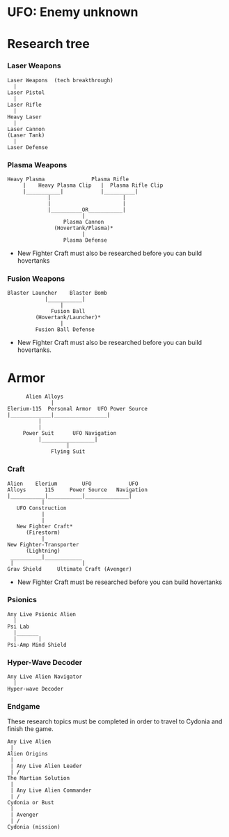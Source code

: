 UFO: Enemy unknown
==================

Research tree
=============

### Laser Weapons

    Laser Weapons  (tech breakthrough)
      |
    Laser Pistol
      |
    Laser Rifle
      |
    Heavy Laser
      |
    Laser Cannon
    (Laser Tank)
      |
    Laser Defense

### Plasma Weapons

    Heavy Plasma               Plasma Rifle
         |    Heavy Plasma Clip   |  Plasma Rifle Clip
         |___________|            |__________|
                 |                       |
                 |                       |
                 |__________OR___________|
                            |
                      Plasma Cannon
                   (Hovertank/Plasma)*
                            |
                      Plasma Defense

* New Fighter Craft must also be researched before you can build hovertanks

### Fusion Weapons

    Blaster Launcher    Blaster Bomb
                |___________|
                     |
                  Fusion Ball
             (Hovertank/Launcher)*
                     |
             Fusion Ball Defense

* New Fighter Craft must also be researched before you can build hovertanks.

# Armor

          Alien Alloys
                  |
    Elerium-115  Personal Armor  UFO Power Source
    |_____________|_________________|
              |
              |
         Power Suit      UFO Navigation
              |_________________|
                       |
                  Flying Suit

### Craft

    Alien    Elerium        UFO            UFO
    Alloys      115     Power Source   Navigation
    |___________|___________|______________|
               |
       UFO Construction
               |
               |
       New Fighter Craft*
          (Firestorm)
               |
    New Fighter-Transporter
          (Lightning)
     __________|____________
     |                      |
    Grav Shield     Ultimate Craft (Avenger)

* New Fighter Craft must be researched before you can build hovertanks

### Psionics

    Any Live Psionic Alien
      |
    Psi Lab
      |_______
      |       |
    Psi-Amp Mind Shield

### Hyper-Wave Decoder

    Any Live Alien Navigator
      |
    Hyper-wave Decoder

### Endgame

These research topics must be completed in order to travel to Cydonia
and finish the game.

    Any Live Alien
     |
    Alien Origins
     |
     | Any Live Alien Leader
     | /
    The Martian Solution
     |
     | Any Live Alien Commander
     | /
    Cydonia or Bust
     |
     | Avenger
     | /
    Cydonia (mission)
